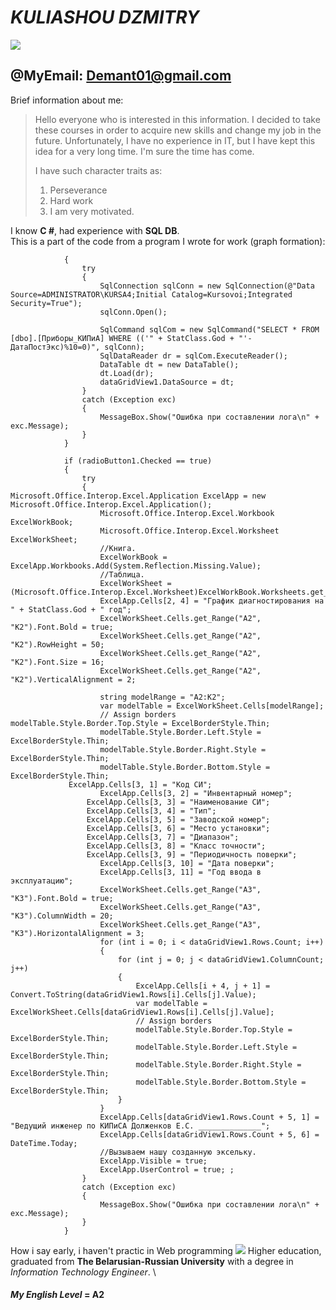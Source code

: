 # ***KULIASHOU DZMITRY***    
![](https://i.yapx.ru/NPAFgt.png) 
## @MyEmail: Demant01@gmail.com 

Brief information about me: 
>Hello everyone who is interested in this information. I decided to take these courses in order to acquire new skills and change my job in the future. Unfortunately, I have no experience in IT, but I have kept this idea for a very long time. I'm sure the time has come.
>
>I have such character traits as: 
>1. Perseverance 
>2. Hard work
>3. I am very motivated.

I know **C #**, had experience with **SQL DB**.\
This is a part of the code from a program I wrote for work (graph formation):
```` if (radioButton1.Checked == true)
            {
                try
                {
                    SqlConnection sqlConn = new SqlConnection(@"Data Source=ADMINISTRATOR\KURSA4;Initial Catalog=Kursovoi;Integrated Security=True");
                    sqlConn.Open();

                    SqlCommand sqlCom = new SqlCommand("SELECT * FROM [dbo].[Приборы_КИПиА] WHERE (('" + StatClass.God + "'-ДатаПостЭкс)%10=0)", sqlConn);
                    SqlDataReader dr = sqlCom.ExecuteReader();
                    DataTable dt = new DataTable();
                    dt.Load(dr);
                    dataGridView1.DataSource = dt;
                }
                catch (Exception exc)
                {
                    MessageBox.Show("Ошибка при составлении лога\n" + exc.Message);
                }
            }

            if (radioButton1.Checked == true)
            {
                try
                {
Microsoft.Office.Interop.Excel.Application ExcelApp = new Microsoft.Office.Interop.Excel.Application();
                    Microsoft.Office.Interop.Excel.Workbook ExcelWorkBook;
                    Microsoft.Office.Interop.Excel.Worksheet ExcelWorkSheet;
                    //Книга.
                    ExcelWorkBook = ExcelApp.Workbooks.Add(System.Reflection.Missing.Value);
                    //Таблица.
                    ExcelWorkSheet = (Microsoft.Office.Interop.Excel.Worksheet)ExcelWorkBook.Worksheets.get_Item(1);
                    ExcelApp.Cells[2, 4] = "График диагностирования на " + StatClass.God + " год";
                    ExcelWorkSheet.Cells.get_Range("A2", "K2").Font.Bold = true;
                    ExcelWorkSheet.Cells.get_Range("A2", "K2").RowHeight = 50;
                    ExcelWorkSheet.Cells.get_Range("A2", "K2").Font.Size = 16;
                    ExcelWorkSheet.Cells.get_Range("A2", "K2").VerticalAlignment = 2;

                    string modelRange = "A2:K2";
                    var modelTable = ExcelWorkSheet.Cells[modelRange];
                    // Assign borders 
modelTable.Style.Border.Top.Style = ExcelBorderStyle.Thin;
                    modelTable.Style.Border.Left.Style = ExcelBorderStyle.Thin;
                    modelTable.Style.Border.Right.Style = ExcelBorderStyle.Thin;
                    modelTable.Style.Border.Bottom.Style = ExcelBorderStyle.Thin;
             ExcelApp.Cells[3, 1] = "Код СИ";
                    ExcelApp.Cells[3, 2] = "Инвентарный номер";
                 ExcelApp.Cells[3, 3] = "Наименование СИ";
                 ExcelApp.Cells[3, 4] = "Тип";
                 ExcelApp.Cells[3, 5] = "Заводской номер";
                 ExcelApp.Cells[3, 6] = "Место установки";
                 ExcelApp.Cells[3, 7] = "Диапазон";
                 ExcelApp.Cells[3, 8] = "Класс точности";
                 ExcelApp.Cells[3, 9] = "Периодичность поверки";
                    ExcelApp.Cells[3, 10] = "Дата поверки";
                    ExcelApp.Cells[3, 11] = "Год ввода в эксплуатацию";
                    ExcelWorkSheet.Cells.get_Range("A3", "K3").Font.Bold = true;
                    ExcelWorkSheet.Cells.get_Range("A3", "K3").ColumnWidth = 20;
                    ExcelWorkSheet.Cells.get_Range("A3", "K3").HorizontalAlignment = 3;
                    for (int i = 0; i < dataGridView1.Rows.Count; i++)
                    {
                        for (int j = 0; j < dataGridView1.ColumnCount; j++)
                        {
                            ExcelApp.Cells[i + 4, j + 1] = Convert.ToString(dataGridView1.Rows[i].Cells[j].Value);
                            var modelTable = ExcelWorkSheet.Cells[dataGridView1.Rows[i].Cells[j].Value];
                            // Assign borders 
                            modelTable.Style.Border.Top.Style = ExcelBorderStyle.Thin;
                            modelTable.Style.Border.Left.Style = ExcelBorderStyle.Thin;
                            modelTable.Style.Border.Right.Style = ExcelBorderStyle.Thin;
                            modelTable.Style.Border.Bottom.Style = ExcelBorderStyle.Thin;
                        }
                    }
                    ExcelApp.Cells[dataGridView1.Rows.Count + 5, 1] = "Ведущий инженер по КИПиСА Долженков Е.С. ______________";
                    ExcelApp.Cells[dataGridView1.Rows.Count + 5, 6] = DateTime.Today;
                    //Вызываем нашу созданную эксельку.
                    ExcelApp.Visible = true;
                    ExcelApp.UserControl = true; ;
                }
                catch (Exception exc)
                {
                    MessageBox.Show("Ошибка при составлении лога\n" + exc.Message);
                }
            } 
````
How i say early, i haven't practic in Web programming 
![](https://i.yapx.ru/NPDcds.png) 
 Higher education, graduated from **The Belarusian-Russian University** with a degree in _Information Technology Engineer_. \
 #### *My English Level* = **A2**